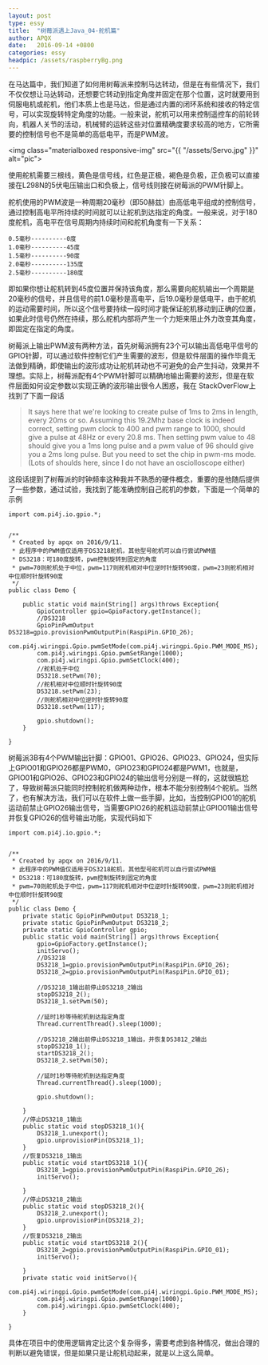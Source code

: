 ```yaml
---
layout: post
type: essy
title:  "树莓派遇上Java_04-舵机篇"
author: APQX
date:   2016-09-14 +0800
categories: essy
headpic: /assets/raspberryBg.png
---
```


在马达篇中，我们知道了如何用树莓派来控制马达转动，但是在有些情况下，我们不仅仅想让马达转动，还想要它转动到指定角度并固定在那个位置，这时就要用到伺服电机或舵机，他们本质上也是马达，但是通过内置的闭环系统和接收的特定信号，可以实现旋转特定角度的功能。一般来说，舵机可以用来控制遥控车的前轮转向，机器人关节的活动，机械臂的运转这些对位置精确度要求较高的地方，它所需要的控制信号也不是简单的高低电平，而是PWM波。

<img class="materialboxed responsive-img" src="{{ "/assets/Servo.jpg" }}" alt="pic">

使用舵机需要三根线，黄色是信号线，红色是正极，褐色是负极，正负极可以直接接在L298N的5伏电压输出口和负极上，信号线则接在树莓派的PWM针脚上。

舵机使用的PWM波是一种周期20毫秒（即50赫兹）由高低电平组成的控制信号，通过控制高电平所持续的时间就可以让舵机到达指定的角度。一般来说，对于180度舵机，高电平在信号周期内持续时间和舵机角度有一下关系： 

```
0.5毫秒----------0度 
1.0毫秒----------45度 
1.5毫秒----------90度 
2.0毫秒----------135度 
2.5毫秒----------180度
```

即如果你想让舵机转到45度位置并保持该角度，那么需要向舵机输出一个周期是20毫秒的信号，并且信号的前1.0毫秒是高电平，后19.0毫秒是低电平，由于舵机的运动需要时间，所以这个信号要持续一段时间才能保证舵机移动到正确的位置，如果此时信号仍然在持续，那么舵机内部将产生一个力矩来阻止外力改变其角度，即固定在指定的角度。

树莓派上输出PWM波有两种方法，首先树莓派拥有23个可以输出高低电平信号的GPIO针脚，可以通过软件控制它们产生需要的波形，但是软件层面的操作毕竟无法做到精确，即使输出的波形成功让舵机转动也不可避免的会产生抖动，效果并不理想。实际上，树莓派配有4个PWM针脚可以精确地输出需要的波形，但是在软件层面如何设定参数以实现正确的波形输出很令人困惑，我在 StackOverFlow上找到了下面一段话

>It says here that we're looking to create pulse of 1ms to 2ms in length, every 20ms or so. Assuming this 19.2Mhz base clock is indeed correct, setting pwm clock to 400 and pwm range to 1000, should give a pulse at 48Hz or every 20.8 ms. Then setting pwm value to 48 should give you a 1ms long pulse and a pwm value of 96 should give you a 2ms long pulse. But you need to set the chip in pwm-ms mode. (Lots of shoulds here, since I do not have an osciolloscope either)

这段话提到了树莓派的时钟频率这种我并不熟悉的硬件概念，重要的是他随后提供了一些参数，通过试验，我找到了能准确控制自己舵机的参数，下面是一个简单的示例

```
import com.pi4j.io.gpio.*;


/**
 * Created by apqx on 2016/9/11.
 * 此程序中的PWM值仅适用于DS3218舵机，其他型号舵机可以自行尝试PWM值
 * DS3218：可180度旋转，pwm控制旋转到固定的角度
 * pwm=70则舵机处于中位，pwm=117则舵机相对中位逆时针旋转90度，pwm=23则舵机相对中位顺时针旋转90度
 */
public class Demo {

    public static void main(String[] args)throws Exception{
        GpioController gpio=GpioFactory.getInstance();
        //DS3218
        GpioPinPwmOutput DS3218=gpio.provisionPwmOutputPin(RaspiPin.GPIO_26);
        com.pi4j.wiringpi.Gpio.pwmSetMode(com.pi4j.wiringpi.Gpio.PWM_MODE_MS);
        com.pi4j.wiringpi.Gpio.pwmSetRange(1000);
        com.pi4j.wiringpi.Gpio.pwmSetClock(400);
        //舵机处于中位
        DS3218.setPwm(70);
        //舵机相对中位顺时针旋转90度
        DS3218.setPwm(23);
        //则舵机相对中位逆时针旋转90度
        DS3218.setPwm(117);
        
        gpio.shutdown();
    }

}
```
                
树莓派3B有4个PWM输出针脚：GPIO01、GPIO26、GPIO23、GPIO24，但实际上GPIO01和GPIO26都是PWM0，GPIO23和GPIO24都是PWM1，也就是，GPIO01和GPIO26、GPIO23和GPIO24的输出信号分别是一样的，这就很尴尬了，导致树莓派只能同时控制舵机做两种动作，根本不能分别控制4个舵机。当然了，也有解决方法，我们可以在软件上做一些手脚，比如，当控制GPIO01的舵机运动前禁止GPIO26输出信号，当需要GPIO26的舵机运动前禁止GPIO01输出信号并恢复GPIO26的信号输出功能，实现代码如下

```
import com.pi4j.io.gpio.*;


/**
 * Created by apqx on 2016/9/11.
 * 此程序中的PWM值仅适用于DS3218舵机，其他型号舵机可以自行尝试PWM值
 * DS3218：可180度旋转，pwm控制旋转到固定的角度
 * pwm=70则舵机处于中位，pwm=117则舵机相对中位逆时针旋转90度，pwm=23则舵机相对中位顺时针旋转90度
 */
public class Demo {
    private static GpioPinPwmOutput DS3218_1;
    private static GpioPinPwmOutput DS3218_2;
    private static GpioController gpio;
    public static void main(String[] args)throws Exception{
        gpio=GpioFactory.getInstance();
        initServo();
        //DS3218
        DS3218_1=gpio.provisionPwmOutputPin(RaspiPin.GPIO_26);
        DS3218_2=gpio.provisionPwmOutputPin(RaspiPin.GPIO_01);

        //DS3218_1输出前停止DS3218_2输出
        stopDS3218_2();
        DS3218_1.setPwm(50);

        //延时1秒等待舵机到达指定角度
        Thread.currentThread().sleep(1000);

        //DS3218_2输出前停止DS3218_1输出，并恢复DS3812_2输出
        stopDS3218_1();
        startDS3218_2();
        DS3218_2.setPwm(50);

        //延时1秒等待舵机到达指定角度
        Thread.currentThread().sleep(1000);

        gpio.shutdown();

    }
    //停止DS3218_1输出
    public static void stopDS3218_1(){
        DS3218_1.unexport();
        gpio.unprovisionPin(DS3218_1);
    }
    //恢复DS3218_1输出
    public static void startDS3218_1(){
        DS3218_1=gpio.provisionPwmOutputPin(RaspiPin.GPIO_26);
        initServo();

    }
    //停止DS3218_2输出
    public static void stopDS3218_2(){
        DS3218_2.unexport();
        gpio.unprovisionPin(DS3218_2);
    }
    //恢复DS3218_2输出
    public static void startDS3218_2(){
        DS3218_2=gpio.provisionPwmOutputPin(RaspiPin.GPIO_01);
        initServo();

    }
    private static void initServo(){
        com.pi4j.wiringpi.Gpio.pwmSetMode(com.pi4j.wiringpi.Gpio.PWM_MODE_MS);
        com.pi4j.wiringpi.Gpio.pwmSetRange(1000);
        com.pi4j.wiringpi.Gpio.pwmSetClock(400);
    }

}
```
                
具体在项目中的使用逻辑肯定比这个复杂得多，需要考虑到各种情况，做出合理的判断以避免错误，但是如果只是让舵机动起来，就是以上这么简单。